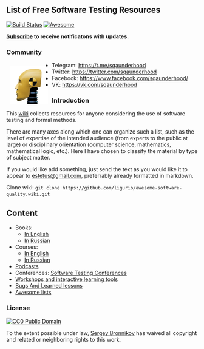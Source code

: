 ## List of Free Software Testing Resources

[![Build Status](https://travis-ci.org/ligurio/awesome-software-quality.svg?branch=master)](https://travis-ci.org/ligurio/awesome-software-quality)
[![Awesome](https://cdn.rawgit.com/sindresorhus/awesome/d7305f38d29fed78fa85652e3a63e154dd8e8829/media/badge.svg)](https://github.com/sindresorhus/awesome)

**[Subscribe](https://github.com/ligurio/awesome-software-quality/subscription) to receive notificatons with updates.**

### Community

<img src="sqaunderhood-logo.svg" align="left" alt="sqaunderhood logo" width="100" style="padding: 10px;"/>

- Telegram: https://t.me/sqaunderhood
- Twitter: https://twitter.com/sqaunderhood
- Facebook: https://www.facebook.com/sqaunderhood/
- VK: https://vk.com/sqaunderhood

### Introduction

This [wiki](https://github.com/ligurio/awesome-software-quality/wiki) collects resources for anyone considering the use of software testing and formal methods. 

There are many axes along which one can organize such a list, such as the level of expertise of the intended audience (from experts to the public at large) or disciplinary orientation (computer science, mathematics, mathematical logic, etc.). Here I have chosen to classify the material by type of subject matter.
    
If you would like add something, just send the text as you would like it to appear to estetus@gmail.com, preferrably already formatted in markdown.

Clone wiki: `git clone https://github.com/ligurio/awesome-software-quality.wiki.git`

## Content

* Books:
  * [In English](https://github.com/ligurio/awesome-software-quality/wiki/books-in-english)
  * [In Russian](https://github.com/ligurio/awesome-software-quality/wiki/books-in-russian)
* Courses:
  * [In English](https://github.com/ligurio/awesome-software-quality/wiki/courses-in-english)
  * [In Russian](https://github.com/ligurio/awesome-software-quality/wiki/courses-in-russian)
* [Podcasts](https://github.com/ligurio/awesome-software-quality/wiki/Podcasts)
* Conferences: [Software Testing Conferences](http://testingconferences.org/)
* [Workshops and interactive learning tools](https://github.com/ligurio/awesome-software-quality/wiki/Workshops)
* [Bugs And Learned lessons](https://github.com/ligurio/awesome-software-quality/wiki/bugs-and-learned-lessons)
* [Awesome lists](https://github.com/ligurio/awesome-software-quality/wiki/links-collections)

### License

[![CC0 Public Domain](http://i.creativecommons.org/p/zero/1.0/88x31.png)](http://creativecommons.org/publicdomain/zero/1.0/)

To the extent possible under law, [Sergey Bronnikov](https://bronevichok.ru) has
waived all copyright and related or neighboring rights to this work.
